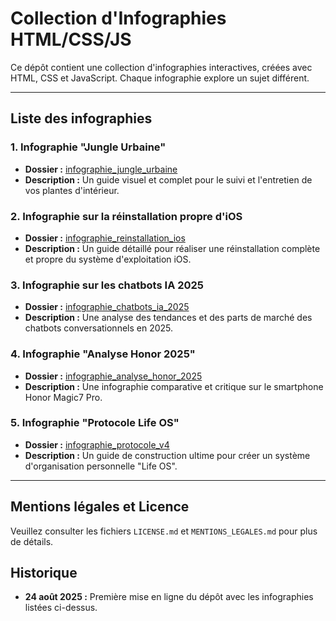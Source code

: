 # Collection d'Infographies HTML/CSS/JS

Ce dépôt contient une collection d'infographies interactives, créées avec HTML, CSS et JavaScript. Chaque infographie explore un sujet différent.

---

## Liste des infographies

### 1. Infographie "Jungle Urbaine"

* **Dossier :** [infographie_jungle_urbaine](https://cosmofilou.github.io/cosmofilou-infographies_HTML_CSS_JS/infographie_jungle_urbaine/)
* **Description :** Un guide visuel et complet pour le suivi et l'entretien de vos plantes d'intérieur.

### 2. Infographie sur la réinstallation propre d'iOS

* **Dossier :** [infographie_reinstallation_ios](./infographie_reinstallation_ios)
* **Description :** Un guide détaillé pour réaliser une réinstallation complète et propre du système d'exploitation iOS.

### 3. Infographie sur les chatbots IA 2025

* **Dossier :** [infographie_chatbots_ia_2025](./infographie_chatbots_ia_2025)
* **Description :** Une analyse des tendances et des parts de marché des chatbots conversationnels en 2025.

### 4. Infographie "Analyse Honor 2025"

* **Dossier :** [infographie_analyse_honor_2025](https://cosmofilou.github.io/cosmofilou-infographies_HTML_CSS_JS/infographie_analyse_honor_2025/)
* **Description :** Une infographie comparative et critique sur le smartphone Honor Magic7 Pro.

### 5. Infographie "Protocole Life OS"

* **Dossier :** [infographie_protocole_v4](https://cosmofilou.github.io/cosmofilou-infographies_HTML_CSS_JS/infographie_life_os/)
* **Description :** Un guide de construction ultime pour créer un système d'organisation personnelle "Life OS".

---

## Mentions légales et Licence

Veuillez consulter les fichiers `LICENSE.md` et `MENTIONS_LEGALES.md` pour plus de détails.

## Historique

* **24 août 2025 :** Première mise en ligne du dépôt avec les infographies listées ci-dessus.
